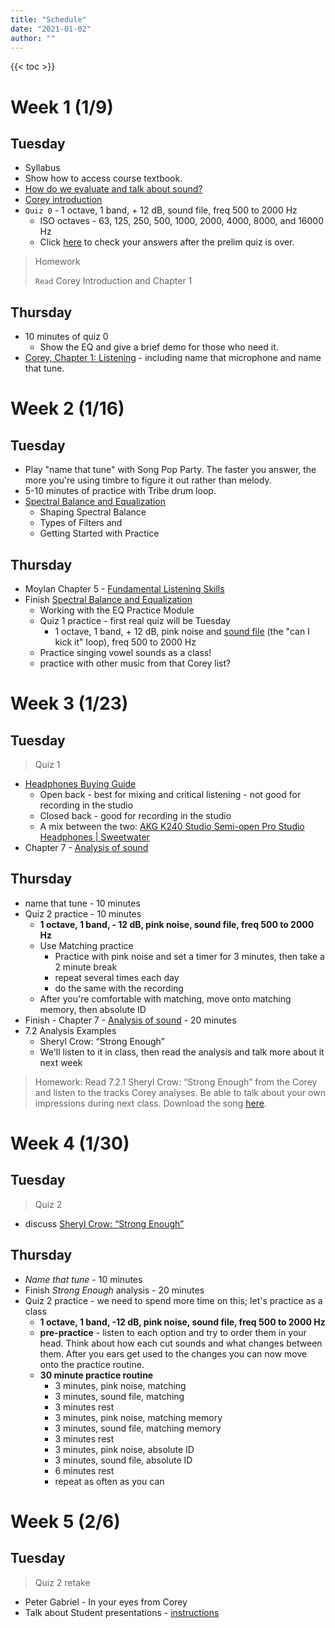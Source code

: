 ```yaml
---
title: "Schedule"
date: "2021-01-02"
author: ""
---
```


{{< toc >}}

# Week 1 (1/9)

## Tuesday

- Syllabus
- Show how to access course textbook.
- [How do we evaluate and talk about sound?](../lectures/week-1/4-moylan/)
- [Corey introduction](../lectures/week-1/0-corey/)
- `Quiz 0` - 1 octave, 1 band, + 12 dB, sound file, freq 500 to 2000 Hz
  - ISO octaves - 63, 125, 250, 500, 1000, 2000, 4000, 8000, and 16000 Hz
  - Click [here](../lectures/week-1/quiz-0-answers/) to check your answers after the prelim quiz is over.

> Homework
>
> `Read` Corey Introduction and Chapter 1

## Thursday

- 10 minutes of quiz 0
  - Show the EQ and give a brief demo for those who need it.
- [Corey, Chapter 1: Listening](../lectures/week-1/1-corey/) - including name that microphone and name that tune.

# Week 2 (1/16)

## Tuesday

- Play "name that tune" with Song Pop Party. The faster you answer, the more you're using timbre to figure it out rather than melody.
- 5-10 minutes of practice with Tribe drum loop.
- [Spectral Balance and Equalization](../lectures/week-2/2-corey/)
  - Shaping Spectral Balance
  - Types of Filters and
  - Getting Started with Practice

## Thursday

- Moylan Chapter 5 - [Fundamental Listening Skills](../lectures/week-2/5-moylan/)
- Finish [Spectral Balance and Equalization](../lectures/week-2/2-corey/)
  - Working with the EQ Practice Module
  - Quiz 1 practice - first real quiz will be Tuesday
    - 1 octave, 1 band, + 12 dB, pink noise and [sound file](../lectures/week-2/kick-it.m4a) (the "can I kick it" loop), freq 500 to 2000 Hz
  - Practice singing vowel sounds as a class!
  - practice with other music from that Corey list?

# Week 3 (1/23)

## Tuesday

> Quiz 1

- [Headphones Buying Guide](https://www.sweetwater.com/insync/headphones-buying-guide/)
  - Open back - best for mixing and critical listening - not good for recording in the studio
  - Closed back - good for recording in the studio
  - A mix between the two: [AKG K240 Studio Semi-open Pro Studio Headphones | Sweetwater](https://www.sweetwater.com/store/detail/K240S--akg-k240-studio-semi-open-pro-studio-headphones)
- Chapter 7 - [Analysis of sound](../lectures/week-3/7-corey/)

## Thursday

- name that tune - 10 minutes
- Quiz 2 practice - 10 minutes
  - **1 octave, 1 band, - 12 dB, pink noise, sound file, freq 500 to 2000 Hz**
  - Use Matching practice
    - Practice with pink noise and set a timer for 3 minutes, then take a 2 minute break
    - repeat several times each day
    - do the same with the recording
  - After you're comfortable with matching, move onto matching memory, then absolute ID
- Finish - Chapter 7 - [Analysis of sound](../lectures/week-3/7-corey/) - 20 minutes
- 7.2 Analysis Examples
  - Sheryl Crow\: “Strong Enough”
  - We'll listen to it in class, then read the analysis and talk more about it next week

<!-- TODO: Download and make tracks available for students to listen to -->

> Homework: Read 7.2.1 Sheryl Crow: “Strong Enough” from the Corey and listen to the tracks Corey analyses. Be able to talk about your own impressions during next class.
> Download the song [here](https://dakotastateuniversity-my.sharepoint.com/:u:/g/personal/tate_carson_dsu_edu/EYKzTsH0yZpAqSV6lweIGuEBLYJscKO9u-MGt7F7VXdzrQ?e=pzaDxe).

# Week 4 (1/30)

## Tuesday

> Quiz 2

- discuss [Sheryl Crow: “Strong Enough”](../lectures/week-4/crow-strong-enough/)

## Thursday

- _Name that tune_ - 10 minutes
- Finish _Strong Enough_ analysis - 20 minutes
- Quiz 2 practice - we need to spend more time on this; let's practice as a class
  - **1 octave, 1 band, -12 dB, pink noise, sound file, freq 500 to 2000 Hz**
  - **pre-practice** - listen to each option and try to order them in your head. Think about how each cut sounds and what changes between them. After you ears get used to the changes you can now move onto the practice routine.
  - **30 minute practice routine**
    - 3 minutes, pink noise, matching
    - 3 minutes, sound file, matching
    - 3 minutes rest
    - 3 minutes, pink noise, matching memory
    - 3 minutes, sound file, matching memory
    - 3 minutes rest
    - 3 minutes, pink noise, absolute ID
    - 3 minutes, sound file, absolute ID
    - 6 minutes rest
    - repeat as often as you can

# Week 5 (2/6)

## Tuesday

<!-- TODO: repost quiz 2 -->

> Quiz 2 retake

- Peter Gabriel - In your eyes from Corey
- Talk about Student presentations - [instructions](../assignments/journals/)

<!-- - Teacher lead presentation: Anderson, Arild. \(2004\). “Straight” from _The Triangle_. ECM Records. \(jazz piano trio\) -->

  <!-- - Peter Gabriel\: “In Your Eyes” 144
  - Lyle Lovett\: “Church” 145
  - Sarah McLachlan\: “Lost” 147
  - Jon Randall\: “In the Country” 148
- Teacher lead presentation: Blanchard, Terence. \(2001\). “On the Sunny Side of the Street” from _Let’s Get Lost_. Sony. \(jazz with vocals\)
- Other presentation options from [The Mix Review - Reviews](https://themixreview.org/reviews/)- Student journal presentation 2 and discussion
- 7.3 GraphicalAnalysisofsound 

-->

<!--
> Quiz 3

## Thursday

- Moylan: 6 A System for Evaluating Sound
  - Graphing the States of Activity of Sound Components
- Shafer - Exercises 4, 5
- Quiz 4 practice

# Week 6 (2/13)

## Tuesday

- Earth, Wind & Fire. \(1998\). “September” from _Greatest Hits_. Sony. \(R&B pop\)
- Student journal presentation 3 and discussion

> Quiz 4

## Thursday

- Moylan: 6 A System for Evaluating Sound
  - Plotting Sources Against a Timeline
- Shafer - Exercises 6, 7, 8, 10, 11, 13
- Quiz 5 Practice

# Week 7 (2/20)

## Tuesday

- Hellendaal, Pieter. \(1991\). “Concerto II—Presto” from _6 Concerti Grossi_. Perf. The European Community Baroque Orchestra. Channel Classics. \(Baroque orchestra\)
- Student journal presentation 4 and discussion

> Quiz 5

## Thursday

- Shafer - Exercise 9?
- Quiz 6 practice

# Week 8 (2/27)

## Tuesday

- Le Concert des Nations. \(2002\). “Marche pour la céré- monie” from _Soundtrack from the film Tous les matins du monde_. Alia Vox Spain. \(Baroque orchestra\)
- Student journal presentation 5 and discussion

> Quiz 6
> Shafer - Exercise 15 diary

## Thursday

- Shafer - Exercise 15
  - get 5 student responses
- Quiz 7 practice

# Week 9 (3/6)

## Tuesday

- Randall, Jon. \(2005\). _Walking Among the Living_. Epic/ Sony BMG Music Entertainment. \(roots music/bluegrass\)
- Student journal presentation 6 and discussion

> Quiz 7
> Shafer Shafer - Exercise 16 diary

## Thursday

- Shafer Shafer - Exercise 16 diary presentations
- Quiz 8 practice

# Week 10 (3/13)

- Spring Break - No Classes

# Week 11 (3/20)

## Tuesday

- Steely Dan. \(2000\). “Gaslighting Abbie” from _Two Against Nature_. Giant Records. \(pop\)
- The Police. \(1983\). “Every Breath You Take” from _Syn- chronicity._ A&M Records. \(rock\)
- Student journal presentation 7 and discussion

> Quiz 8
> Shafer Shafer - Exercises 36, 37, 42

## Thursday

- Shafer Shafer - Exercise 36, 37, 42 diary pres
- Quiz 9 practice

# Week 12 (3/27)

## Tuesday

- Student journal presentation 8 and discussion
- Spatial attributes and reverberation

> Quiz 9
> Shafer Shafer - Exercise 68 - field recording

## Thursday

- Shafer Shafer - Exercise 68 - field recording - presentations and analysis
- Quiz 10 practice

# Week 13 (4/3)

## Tuesday

- Student journal presentation 9 and discussion
- Dynamic range

> Quiz 10
> Shafer Shafer - Exercise 69 - field recording

## Thursday

- Shafer Shafer - Exercise 69 - field recording pres and analysis
- Quiz 11 practice

# Week 14 (4/10)

## Tuesday

- Student journal presentation 10 and discussion
- Distortion and practice

> Quiz 11

## Thursday

- Begin preparations and study for the final listening exam
- Presentations of the final paper covering a collection of your listening journals. Compare 3 - 5 of your songs to each other. How did the different songs treat space? EQ? etc.? Did historical considerations influence these things?
- Length: 2 - 3 pages
- Presentations - 20 minutes each; more organized than the journal presentations, must include a PowerPoint with thought out details and musical examples.

# Week 15 (4/17)

## Tuesday

- Presentations

> Quiz 12

## Thursday

- Presentations

# Week 16 (4/24)

> Exam - Thursday, May 4th, 10:30 am - 12:30 pm -->

